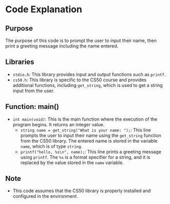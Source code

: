 # Code Explanation

## Purpose
The purpose of this code is to prompt the user to input their name, then print a greeting message including the name entered.

## Libraries
- `stdio.h`: This library provides input and output functions such as `printf`.
- `cs50.h`: This library is specific to the CS50 course and provides additional functions, including `get_string`, which is used to get a string input from the user.

## Function: main()
- `int main(void)`: This is the main function where the execution of the program begins. It returns an integer value.
    - `string name = get_string("What is your name: ");`: This line prompts the user to input their name using the `get_string` function from the CS50 library. The entered name is stored in the variable `name`, which is of type `string`.
    - `printf("hello, %s\n", name);`: This line prints a greeting message using `printf`. The `%s` is a format specifier for a string, and it is replaced by the value stored in the `name` variable.

## Note
- This code assumes that the CS50 library is properly installed and configured in the environment.